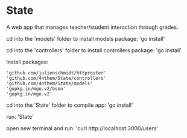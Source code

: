 # State
A web app that manages teacher/student interaction through grades.



cd into the 'models' folder to install models package:
	'go install'

cd into the 'controllers' folder to install controllers package:
	'go install'

Install packages:

	'github.com/julienschmidt/httprouter'
	'github.com/4nthem/State/controllers'
	'github.com/4nthem/State/models'
	'gopkg.in/mgo.v2/bson'
	'gopkg.in/mgo.v2'


cd into the 'State' folder to compile app:
	'go install'


run:
	'State'


open new terminal and run:
	'curl http://localhost:3000/users'
